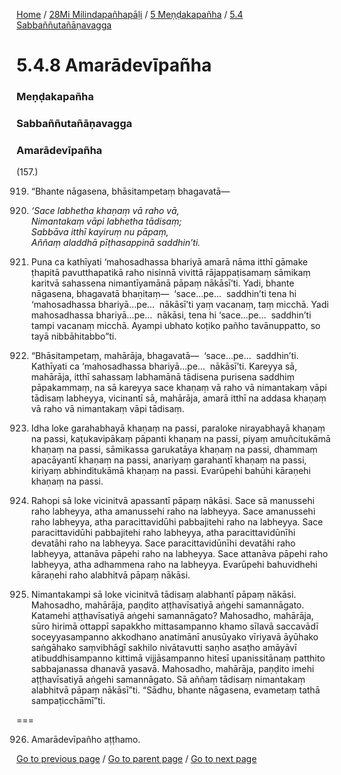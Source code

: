 
[Home](/) / [28Mi Milindapañhapāḷi](/tipitaka/28Mi.md) / [5 Meṇḍakapañha](/tipitaka/28Mi/5.md) / [5.4 Sabbaññutañāṇavagga](/tipitaka/28Mi/5/5.4.md)

# 5.4.8 Amarādevīpañha

### Meṇḍakapañha

### Sabbaññutañāṇavagga

### Amarādevīpañha

(157.)

919. “Bhante nāgasena, bhāsitampetaṃ bhagavatā—

920. _‘Sace labhetha khaṇaṃ vā raho vā,_  
_Nimantakaṃ vāpi labhetha tādisaṃ;_  
_Sabbāva itthī kayiruṃ nu pāpaṃ,_  
_Aññaṃ aladdhā pīṭhasappinā saddhin’ti._  


921. Puna ca kathīyati ‘mahosadhassa bhariyā amarā nāma itthī gāmake ṭhapitā pavutthapatikā raho nisinnā vivittā rājappaṭisamaṃ sāmikaṃ karitvā sahassena nimantīyamānā pāpaṃ nākāsī’ti. Yadi, bhante nāgasena, bhagavatā bhaṇitaṃ—  ‘sace…pe…  saddhin’ti tena hi ‘mahosadhassa bhariyā…pe…  nākāsī’ti yaṃ vacanaṃ, taṃ micchā. Yadi mahosadhassa bhariyā…pe…  nākāsi, tena hi ‘sace…pe…  saddhin’ti tampi vacanaṃ micchā. Ayampi ubhato koṭiko pañho tavānuppatto, so tayā nibbāhitabbo”ti.

922. “Bhāsitampetaṃ, mahārāja, bhagavatā—  ‘sace…pe…  saddhin’ti. Kathīyati ca ‘mahosadhassa bhariyā…pe…  nākāsī’ti. Kareyya sā, mahārāja, itthī sahassaṃ labhamānā tādisena purisena saddhiṃ pāpakammaṃ, na sā kareyya sace khaṇaṃ vā raho vā nimantakaṃ vāpi tādisaṃ labheyya, vicinantī sā, mahārāja, amarā itthī na addasa khaṇaṃ vā raho vā nimantakaṃ vāpi tādisaṃ.

923. Idha loke garahabhayā khaṇaṃ na passi, paraloke nirayabhayā khaṇaṃ na passi, kaṭukavipākaṃ pāpanti khaṇaṃ na passi, piyaṃ amuñcitukāmā khaṇaṃ na passi, sāmikassa garukatāya khaṇaṃ na passi, dhammaṃ apacāyantī khaṇaṃ na passi, anariyaṃ garahantī khaṇaṃ na passi, kiriyaṃ abhinditukāmā khaṇaṃ na passi. Evarūpehi bahūhi kāraṇehi khaṇaṃ na passi.

924. Rahopi sā loke vicinitvā apassantī pāpaṃ nākāsi. Sace sā manussehi raho labheyya, atha amanussehi raho na labheyya. Sace amanussehi raho labheyya, atha paracittavidūhi pabbajitehi raho na labheyya. Sace paracittavidūhi pabbajitehi raho labheyya, atha paracittavidūnīhi devatāhi raho na labheyya. Sace paracittavidūnīhi devatāhi raho labheyya, attanāva pāpehi raho na labheyya. Sace attanāva pāpehi raho labheyya, atha adhammena raho na labheyya. Evarūpehi bahuvidhehi kāraṇehi raho alabhitvā pāpaṃ nākāsi.

925. Nimantakampi sā loke vicinitvā tādisaṃ alabhantī pāpaṃ nākāsi. Mahosadho, mahārāja, paṇḍito aṭṭhavīsatiyā aṅgehi samannāgato. Katamehi aṭṭhavīsatiyā aṅgehi samannāgato? Mahosadho, mahārāja, sūro hirimā ottappī sapakkho mittasampanno khamo sīlavā saccavādī soceyyasampanno akkodhano anatimānī anusūyako vīriyavā āyūhako saṅgāhako saṃvibhāgī sakhilo nivātavutti saṇho asaṭho amāyāvī atibuddhisampanno kittimā vijjāsampanno hitesī upanissitānaṃ patthito sabbajanassa dhanavā yasavā. Mahosadho, mahārāja, paṇḍito imehi aṭṭhavīsatiyā aṅgehi samannāgato. Sā aññaṃ tādisaṃ nimantakaṃ alabhitvā pāpaṃ nākāsī”ti. “Sādhu, bhante nāgasena, evametaṃ tathā sampaṭicchāmī”ti.

===

926. Amarādevīpañho aṭṭhamo.



[Go to previous page](/tipitaka/28Mi/5/5.4/5.4.7.md) / [Go to parent page](/tipitaka/28Mi/5/5.4.md) / [Go to next page](/tipitaka/28Mi/5/5.4/5.4.9.md)


